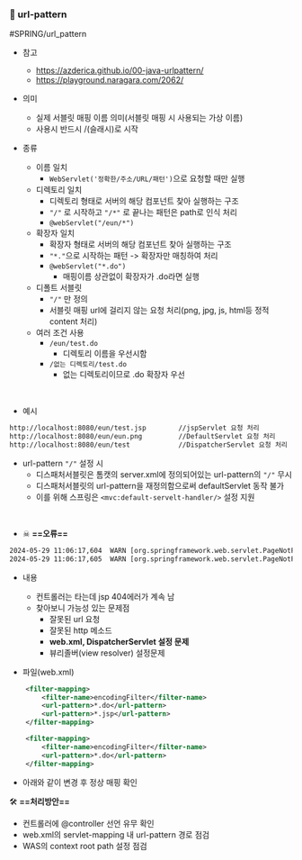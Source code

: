 ### 🌼 url-pattern
#SPRING/url_pattern
- 참고
    - https://azderica.github.io/00-java-urlpattern/
    - https://playground.naragara.com/2062/

- 의미
	- 실제 서블릿 매핑 이름 의미(서블릿 매핑 시 사용되는 가상 이름)
	- 사용시 반드시 /(슬래시)로 시작	

- 종류
	- 이름 일치
		- `WebServlet('정확한/주소/URL/패턴')`으로 요청할 때만 실행
	- 디렉토리 일치
		- 디렉토리 형태로 서버의 해당 컴포넌트 찾아 실행하는 구조
		- `"/"` 로 시작하고 `"/*"` 로 끝나는 패턴은 path로 인식 처리
		- `@webServlet("/eun/*")`
	- 확장자 일치
		- 확장자 형태로 서버의 해당 컴포넌트 찾아 실행하는 구조
		- `"*."`으로 시작하는 패턴 -> 확장자만 매칭하여 처리
		- `@webServlet("*.do")`
			- 매핑이름 상관없이 확장자가 .do라면 실행
	- 디폴트 서블릿
		- `"/"` 만 정의
		- 서블릿 매핑 url에 걸리지 않는 요청 처리(png, jpg, js, html등 정적 content 처리)
	- 여러 조건 사용
		- `/eun/test.do` 
			- 디렉토리 이름을 우선시함
		- `/없는 디렉토리/test.do`
			- 없는 디렉토리이므로 .do 확장자 우선

<br>

- 예시
```xml
http://localhost:8080/eun/test.jsp        //jspServlet 요청 처리
http://localhost:8080/eun/eun.png         //DefaultServlet 요청 처리
http://localhost:8080/eun/test            //DispatcherServlet 요청 처리
```
- url-pattern `"/"` 설정 시
	- 디스패처서블릿은 톰캣의 server.xml에 정의되어있는 url-pattern의 `"/"`  무시
	- 디스패처서블릿의 url-pattern을 재정의함으로써 defaultServlet 동작 불가
	- 이를 위해 스프링은 `<mvc:default-servelt-handler/>` 설정 지원

<br>

- ☠ **==오류==**

```xml
2024-05-29 11:06:17,604  WARN [org.springframework.web.servlet.PageNotFound] No mapping for GET /WEB-INF/jsp/eun/main/dash/ttest.jsp
2024-05-29 11:06:17,605  WARN [org.springframework.web.servlet.PageNotFound] No mapping for GET /common/error.jsp
```
- 내용
	- 컨트롤러는 타는데 jsp 404에러가 계속 남
	- 찾아보니 가능성 있는 문제점
		- 잘못된 url 요청 
		- 잘못된 http 메소드
		- **web.xml, DispatcherServlet 설정 문제**
		- 뷰리졸버(view resolver) 설정문제


- 파일(web.xml)
```xml
	<filter-mapping>
		<filter-name>encodingFilter</filter-name>
		<url-pattern>*.do</url-pattern>
		<url-pattern>*.jsp</url-pattern>
	</filter-mapping>
```

```xml
	<filter-mapping>
		<filter-name>encodingFilter</filter-name>
		<url-pattern>*.do</url-pattern>
	</filter-mapping>
```

- 아래와 같이 변경 후 정상 매핑 확인


🛠 **==처리방안==**
- 컨트롤러에 @controller 선언 유무 확인
- web.xml의 servlet-mapping 내 url-pattern 경로 점검
- WAS의 context root path 설정 점검



